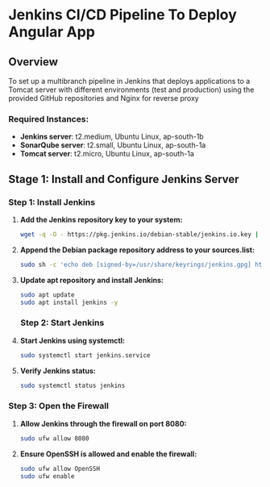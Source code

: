 # Jenkins CI/CD Pipeline To Deploy Angular App

## Overview
To set up a multibranch pipeline in Jenkins that deploys applications to a Tomcat server with different environments (test and production) using the provided GitHub repositories and Nginx for reverse proxy

### Required Instances:
- **Jenkins server**: t2.medium, Ubuntu Linux, ap-south-1b
- **SonarQube server**: t2.small, Ubuntu Linux, ap-south-1a
- **Tomcat server**: t2.micro, Ubuntu Linux, ap-south-1a


## Stage 1: Install and Configure Jenkins Server

### Step 1: Install Jenkins

1. **Add the Jenkins repository key to your system:**
    ```sh
    wget -q -O - https://pkg.jenkins.io/debian-stable/jenkins.io.key | sudo gpg --dearmor -o /usr/share/keyrings/jenkins.gpg
    ```

2. **Append the Debian package repository address to your sources.list:**
    ```sh
    sudo sh -c 'echo deb [signed-by=/usr/share/keyrings/jenkins.gpg] http://pkg.jenkins.io/debian-stable binary/ > /etc/apt/sources.list.d/jenkins.list'
    ```

3. **Update apt repository and install Jenkins:**
    ```sh
    sudo apt update
    sudo apt install jenkins -y
    ```
    ### Step 2: Start Jenkins

1. **Start Jenkins using systemctl:**
    ```sh
    sudo systemctl start jenkins.service
    ```

2. **Verify Jenkins status:**
    ```sh
    sudo systemctl status jenkins
    ```

### Step 3: Open the Firewall

1. **Allow Jenkins through the firewall on port 8080:**
    ```sh
    sudo ufw allow 8080
    ```

2. **Ensure OpenSSH is allowed and enable the firewall:**
    ```sh
    sudo ufw allow OpenSSH
    sudo ufw enable
    ```
